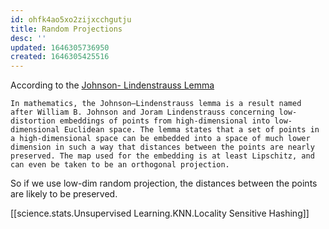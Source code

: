 ```yaml
---
id: ohfk4ao5xo2zijxcchgutju
title: Random Projections
desc: ''
updated: 1646305736950
created: 1646305425516
---
```



According to the [Johnson- Lindenstrauss Lemma](https://en.wikipedia.org/wiki/Johnson%E2%80%93Lindenstrauss_lemma) 

```
In mathematics, the Johnson–Lindenstrauss lemma is a result named after William B. Johnson and Joram Lindenstrauss concerning low-distortion embeddings of points from high-dimensional into low-dimensional Euclidean space. The lemma states that a set of points in a high-dimensional space can be embedded into a space of much lower dimension in such a way that distances between the points are nearly preserved. The map used for the embedding is at least Lipschitz, and can even be taken to be an orthogonal projection.
```

So if we use low-dim random projection, the distances between the points are likely to be preserved.

[[science.stats.Unsupervised Learning.KNN.Locality Sensitive Hashing]]

